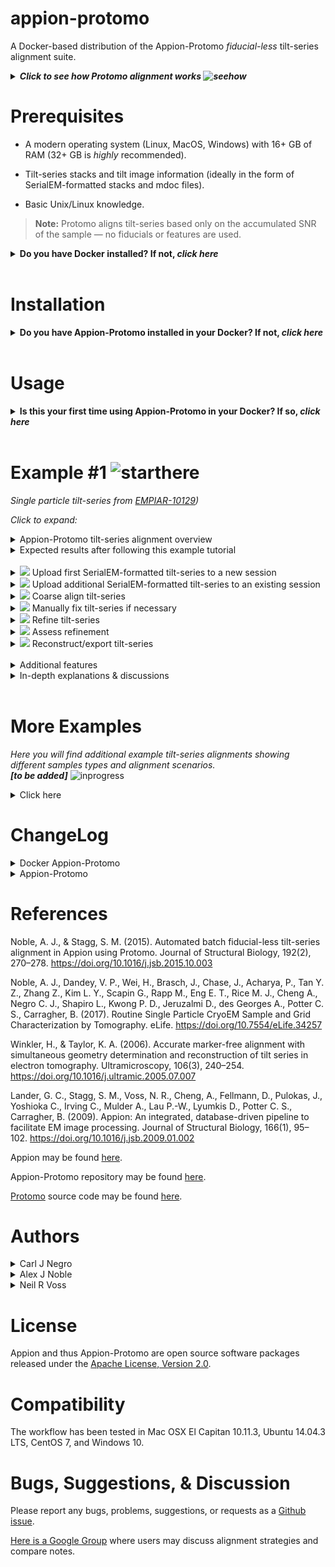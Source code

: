 # appion-protomo
A Docker-based distribution of the Appion-Protomo *fiducial-less* tilt-series alignment suite.

**_<details><summary>Click to see how Protomo alignment works ![seehow](https://i.imgur.com/QR7ItjO.png)</summary><p>_**

![](https://i.imgur.com/3PFyXw6.gif)

</p></details>

# Prerequisites

- A modern operating system (Linux, MacOS, Windows) with 16+ GB of RAM (32+ GB is *highly* recommended).

- Tilt-series stacks and tilt image information (ideally in the form of SerialEM-formatted stacks and mdoc files).

- Basic Unix/Linux knowledge.
> **Note:** Protomo aligns tilt-series based only on the accumulated SNR of the sample — no fiducials or features are used.

**<details><summary>Do you have Docker installed? If not, *click here*</summary><p>**

## Linux/MacOS &nbsp;&nbsp; *(command line)*
*<details><summary>Click to expand</summary><p>*

Download and install Docker 1.21 or greater for [Linux](https://docs.docker.com/engine/installation/) or [MacOS](https://store.docker.com/editions/community/docker-ce-desktop-mac).

> Consider using a Docker 'convenience script' to install (search on your OS's Docker installation webpage).

Launch docker according to your Docker engine's instructions, typically ``docker start``.  

> **Note:** You must have sudo or root access to *install* Docker. If you do not wish to *run* Docker as sudo/root, you need to configure user groups as described here: https://docs.docker.com/install/linux/linux-postinstall/

> **Note:** You may need to update your Docker installation by commandline before being able to install Appion-Protomo.

</p></details>

## Windows &nbsp;&nbsp; *(GUI & command line)*
*<details><summary>Click to expand</summary><p>*

Download and install [Docker Toolbox for Windows](https://docs.docker.com/toolbox/toolbox_install_windows/). 

Launch Kitematic.

> If on first startup Kitematic displays a red error suggesting that you run using VirtualBox, do so.

> **Note:** [Docker Toolbox for MacOS](https://docs.docker.com/toolbox/toolbox_install_mac/) has not yet been tested.

</p></details>

## What is Docker?

[This tutorial explains why Docker is used for Appion-Protomo.](https://www.youtube.com/watch?v=YFl2mCHdv24)

</p></details>

<br />

# Installation

**<details><summary>Do you have Appion-Protomo installed in your Docker? If not, *click here*</summary><p>**

## Linux/MacOS &nbsp;&nbsp; *(command line)*
*<details><summary>Click to expand</summary><p>*

```sh
git clone http://github.com/nysbc/appion-protomo
cd appion-protomo
./run.sh
```

> **Note:** The installation directory will contain the data directory. It is recommended that you reserve at least 10 GB of space for each tilt-series alignment.

*<details><summary>This performs the following operations (click to expand):</summary><p>*
  
- Downloads the [semc/appion-protomo docker image from Docker Hub](https://hub.docker.com/r/semc/appion-protomo/),
  
- Creates a Docker volume to persist the Mariadb database,

- Mounts `~/appion-protomo/emg/data` on the host side to `/emg/data` inside the running container,

- Mounts the `mariadb-database` Docker volume to `/var/lib/mysql` inside the running container,

- Mounts the `~/appion-protomo` directory to `/local_data` inside the running container,

- Opens ports 80 for web traffic, 3306 for database traffic, and 5901 for VNC'ing into the running container,

- Waits for the mysqld_safe database daemon to launch (for ~10 seconds, but could in rare instances take longer).

</p></details>

</p></details>

## Windows &nbsp;&nbsp; *(GUI & command line)*
*<details><summary>Click to expand</summary><p>*

In the Kitematic search bar type: `semc/appion-protomo`.

Click `Create` on the `semc` `appion-protomo` repository and wait for the container to download and start.

**_<details><summary>Click for image ![seehow](https://i.imgur.com/QR7ItjO.png)</summary><p>_**

![](https://i.imgur.com/D6P0c3J.png)

</p></details>

*<details><summary>In Windows, you may need to tweak your settings (click to expand)</summary><p>*

If you needed to run Docker using VirtualBox, then you will need to increase the amount of RAM allocated to Docker:

- Stop the Docker container,

- Open VirtualBox,

- Shut down the running virtual machine,

- Edit the Settings for the virtual machine you just shut down,

  - Increase the RAM to 8+ GB,
  
- Re-start the container.

**_<details><summary>Click for images ![seehow](https://i.imgur.com/QR7ItjO.png)</summary><p>_**

![](https://i.imgur.com/VDa8UNj.png)

![](https://i.imgur.com/JOYbNbG.png)

- **Close Kitematic**

![](https://i.imgur.com/whV3ykr.png)

![](https://i.imgur.com/xmz1vhX.png)

- Increase the allocated RAM for the virtual machine:

![](https://i.imgur.com/KQAnxwZ.png)

- Optional: Increase the CPUs available for the virtual machine:

![](https://i.imgur.com/RnDX9ru.png)

- Start Kitematic:

![](https://i.imgur.com/ZJHwHtO.png)

![](https://i.imgur.com/PUAdAS6.png)

</p></details>

</p></details>

</p></details>

</p></details>

<br />

# Usage

**<details><summary>Is this your first time using Appion-Protomo in your Docker? If so, *click here*</summary><p>**

## Launch Docker
Make sure Docker is running:<br />
- On CentOS or Ubuntu, type:  `sudo systemctl start docker`.<br />
- On OSX with Docker Toolbox, launch the 'Docker Quickstart Terminal'.<br />
- On Windows, Kitematic launches Docker automatically.

## Linux/MacOS &nbsp;&nbsp; *(command line)*
*<details><summary>Click to expand</summary><p>*

- If you have not already launched the Appion-Protomo container, do:

```./run.sh```

- You should run Appion-Protomo commands from inside a VNC viewer as appionuser and not as the root user. First, download and install a VNC viewer such as TigerVNC or RealVNC:

https://bintray.com/tigervnc/stable/tigervnc/1.8.0

https://www.realvnc.com/en/connect/download/viewer/macos/

Use your IP and TCP port like ``192.168.99.100:5901`` as the VNC address with password `appion-protomo`.

> You might try `docker-machine ip` to find your IP.

> Here are some more possible IP addresses/names: localhost, 0.0.0.0, 127.0.0.1, 192.168.0.1

- To ssh into the container as root, do:

```./exec.sh```

*<details><summary>Click for additional Docker Appion-Protomo container commands</summary><p>*
  
- To kill the container (this does not delete the container), do:

```./kill.sh``` (Warning, this will kill any other Docker containers you have running as well, use with caution!)

- To remove delete the container, but not the mounted data in /emg/data or the volume at /var/lib/mysql, do:

``` ./rmContainers.sh``` (Warning: This will delete any other inactive containers you may have running as well!)

- To delete the mariadb-database volume, do:

```./rmVolume.sh``` (Warning: This will delete the database and anything you have uploaded in Appion! The volume will be recreated the next time you do ./run.sh, but you will have an empty Appion database!)

- To re-build the appion-protomo image from scratch, do:

```./build.sh``` (This will take a while!)

- To access the Appion webviewer, navigate to:

```http://192.168.99.100``` (Your IP address will vary depending on your Docker installation. Possible addresses: localhost, 0.0.0.0, 127.0.0.1, 192.168.0.1)

</p></details>

</p></details>

## Windows &nbsp;&nbsp; *(GUI & command line)*

*<details><summary>Click to expand</summary><p>*

- To get to Appion-Protomo in your web browser, in Kitematic click on `Settings` the `Hostname/Ports`. Click on the IP next to Docker Port 80.

- This should open your web browser to the Apache test page. Append `/myamiweb/` to the URL to access Appion.

**_<details><summary>Click for images ![seehow](https://i.imgur.com/QR7ItjO.png)</summary><p>_**

![](https://i.imgur.com/siObtGj.png)

- This should open up your web browser to the displayed address:

![](https://i.imgur.com/ELap1yX.png)

- Append `/myamiweb/` to the address:

![](https://i.imgur.com/T9RMvBX.png)

</p></details>

<br />

- To VNC into the container, download and install a VNC viewer such as TigerVNC or RealVNC:

https://bintray.com/tigervnc/stable/tigervnc/1.8.0

https://www.realvnc.com/en/connect/download/viewer/windows/

Use the IP and port found in the running Kitematic container's `Settings >> Hostname/Ports` next to `Docker port 5901` as the VNC address with password `appion-protomo`.

**_<details><summary>Click for images ![seehow](https://i.imgur.com/QR7ItjO.png)</summary><p>_**

![](https://i.imgur.com/LnEVAtr.png)

- Type this `ip:port` into your VNC viewer (password: `appion-protomo`):

![](https://i.imgur.com/zFiviSL.png)

- The VNC viewer should open:

![](https://i.imgur.com/8BrWwzV.png)

- This allows you to run commands and use the manual tilt-series aligner.

</p></details>


</p></details>

</p></details>

<br />

# Example #1 ![starthere](https://i.imgur.com/Qmhfpge.png)
*Single particle tilt-series from [EMPIAR-10129](https://www.ebi.ac.uk/pdbe/emdb/empiar/entry/10129/))*

*Click to expand:*

<details><summary>Appion-Protomo tilt-series alignment overview</summary><p>

![](https://i.imgur.com/4hCGAgV.png)

</p></details>

<details><summary>Expected results after following this example tutorial</summary><p>

- **Initial tilt-series before any alignment:**

<p float="left">
  <img src="https://i.imgur.com/NCPEQhS.gif" width="320">
</p>

- **Tilt-series (*left*) and reconstruction (*right*) after coarse alignment:**

<p float="left">
  <img src="https://i.imgur.com/n0bmnfM.gif" height="418">
  <img src="https://i.imgur.com/TEp1TkG.gif">
</p>

- **Tilt-series (*left*) and reconstruction (*right*) after Appion-Protomo refinement:**

<p float="left">
  <img src="https://i.imgur.com/wKHNNO7.gif" height="393">
  <img src="https://i.imgur.com/SMHTuAR.gif">
</p>

</p></details>

<br />

<details><summary><img src="https://i.imgur.com/zTH6CAe.png"> Upload first SerialEM-formatted tilt-series to a new session</summary><p>

Make sure your container is running via the ```./run.sh``` script.

- From inside the appion-protomo directory (on the host machine, not inside the container), do the following:


```wget http://<TILTSERIESDOWNLOADLINKHERE>
Download the following hemagglutinin SerialEM tilt-series (collected on an F20 with a DE-20; from [EMPIAR-10129]):

https://drive.google.com/open?id=1remm05G-R7w_6GLjW1R_jmV6Qzg0fcMx

tar -zxvf HAslow1.tar.gz <your appion-protomo/emg/data/tiltseries/ directory>

./exec.sh

> Now we are inside the container
```

**_<details><summary>For Windows you need to copy tilt-series to the container because there are no mounted drives. Click for image instructions ![seehow](https://i.imgur.com/QR7ItjO.png)</summary><p>_**

- Click on `DOCKER CLI` on the bottom-left of Kitematic:

![](https://i.imgur.com/0INNdwr.png)

- Nativate to the directory containing your tilt-series, use `docker ps` to get your container id, and use `docker cp` to copy the directory's contents to the container:

![](https://i.imgur.com/HJiJZ2q.png)

- Now your tilt-series should be in /home/appionuser/ in your container:

![](https://i.imgur.com/jsxV7oX.png)

</p></details>

<br />

- Navigate to your web portal at an address like 
 
 ```192.168.99.100/myamiweb```

Select `Project DB`

Select `Add a new project`

- Fill in the form for your project and click `add`

Select `View Projects`

Select the link on the name of your newly created project (NOT the pencil-editing icon) 

Select `create processing db` and wait for the page to reload

Select `upload images to new session`


- On the next page click the dropdown for `Images grouped by` and select `SerialEM Tilt Series`

Enter a description for `Session Description`

Enter the microscope's Cs value (2.0 mm for the provided hemagglutinin tilt-series)

Enter the `SerialEM stack path`

Enter the `SerialEM mdoc path`

Enter the `voltage` (200 kV for the provided hemagglutinin tilt-series)

Select `Just Show Command` at the bottom of the page.


- On the next page, copy the entire uploadSerialEM.py command

Next, VNC to `vnc://192.168.99.100:5901` (replace with your VNC ip:port) with password `appion-protomo`

Paste the command to a terminal prompt and hit enter

- Wait for uploadSerialEM.py to finish processing.

**Note:** If `uploadSerialEM.py` gives an error regarding binning, then edit the  file and change line 79 to: binning = 1 . This bug will be fixed in the next version.

**_<details><summary>Click for images ![seehow](https://i.imgur.com/QR7ItjO.png)</summary><p>_**

![](https://i.imgur.com/j2An6CN.png)

![](https://i.imgur.com/fDLwJMk.png)

![](https://i.imgur.com/hjHAxK3.png)

![](https://i.imgur.com/vfM77Mt.png)

![](https://i.imgur.com/X3kI7bI.png)

![](https://i.imgur.com/miGiYCp.png)

![](https://i.imgur.com/ACrVR9f.png)

![](https://i.imgur.com/OxecMGG.png)

![](https://i.imgur.com/9Kj8ZZW.png)

![](https://i.imgur.com/Q3d6YYM.png)

- The tilt-series has been uploaded. Now let's go see it:

![](https://i.imgur.com/qwEdlMZ.png)

![](https://i.imgur.com/GqnXYWw.png)

- All information from the SerialEM mdoc file has been imported - order of collection (for dose compensation), magnification, defocus, pixelsize, dose, and tilt angles. Tilt images are listed in chronological order from bottom to top.

</p></details>

</p></details>

<details><summary><img src="https://i.imgur.com/4JfVlU1.png"> Upload additional SerialEM-formatted tilt-series to an existing session</summary><p>

Place multiple SerialEM stacks and mdoc files (each pair with the same basename) into `emg/data/tiltseries`

> Remove or move the previously-uploaded tilt-series stack and mdoc files.

- Navigate to 192.168.99.100/myamiweb

Select `Image Viewer`

Make sure your project is selected in the dropdown (you should now see images in the image viewer panel)

> If you don't see images then you first need to upload one tilt-series to a new session.

Click `processing` at the top

- On the next page click `Upload more images` on the left

- On the next page click the dropdown for `Images grouped by` and select `SerialEM Tilt Series`

Enter the `SerialEM directory path`

Enter the `voltage`


Select `Just Show Command` at the bottom of the page


- On the next page, copy the entire uploadSerialEM.py command

Next, VNC to `vnc://192.168.99.100:5901` with password `appion-protomo`

Paste the command to a terminal prompt and hit enter

- Wait for uploadSerialEM.py  to finish processing.


**_<details><summary>Click for images ![seehow](https://i.imgur.com/QR7ItjO.png)</summary><p>_**

![](https://i.imgur.com/gSmwREH.png)

![](https://i.imgur.com/Sgcjz0i.png)

![](https://i.imgur.com/5QLB6rj.png)

![](https://i.imgur.com/FjIySju.png)

![](https://i.imgur.com/1owXNNI.png)

![](https://i.imgur.com/9TjhVD3.png)

</p></details>

</p></details>

<details><summary><img src="https://i.imgur.com/6jNFewI.png"> Coarse align tilt-series</summary><p>

- Navigate to your session in the image viewer and click `processing`.

- On the next page click `Align Tilt-Series` on the left.

- On the next page click `Protomo 2.4.1`.

- On the next page, Protomo Coarse Alignment, select the tilt-series you wish to align from the box.

  - This will fill in the `Run name` and present a number of parameters below.

> **Note:** All parameters in the Appion-Protomo tilt-series alignment workflow contain extensive help files that are accessible by simply pointing at the parameter name.

For most samples select `10 nm` as the `Object Size` in `Parameter Presets`.

Choose whether you wish to `Estimate Defocus of the Untilted Plane` or `Dose Compensate` the tilt-series.

> Dose compensation often helps tilt-series alignment unless your sample is particularly thick, as is often the case with FIB-milled specimen.


Select `Just Show Command` at the bottom of the page.


- On the next page, copy the entire protomo2aligner.py command and run it in the Docker container.

Click `[Click here to View Coarse Alignment Results after protomo2aligner.py --coarse has been run] →`.

- On the next page, Protomo Coarse Alignment Summary, watch the `Tilt-Series After Coarse Alignment` video.

  - If there are any tilt images that are grossly shifted relative to the others then proceed to the next section `Manually fix tilt-series if necessary`. If not, proceed onto `Refine tilt-series`.
  
  - If there are any tilt images that contain objects that significantly occlude objects of interest, take note of their tilt angles.

> **Note:** The objects in the tilt-series that move the least image-to-image will have a higher chance of being closest to the center of the tomogram after refinement. See the **_Critical Note_** in the upcoming 'Refine tilt-series' section.

**_<details><summary>Click for images ![seehow](https://i.imgur.com/QR7ItjO.png)</summary><p>_**

![](https://i.imgur.com/tGbx3dr.png)

![](https://i.imgur.com/KkPaeo1.png)

![](https://i.imgur.com/Paa8qnG.png)

![](https://i.imgur.com/u8xN1Rl.png)

![](https://i.imgur.com/qJmRvxh.png)

![](https://i.imgur.com/hwIecOv.png)

![](https://i.imgur.com/dO6Q15F.png)

![](https://i.imgur.com/Hlo8Q8X.png)

![](https://i.imgur.com/vYGI6rg.png)

![](https://i.imgur.com/t8WBDDV.png)

![](https://i.imgur.com/N1c7w5L.png)

![](https://i.imgur.com/ybvlB72.png)

![](https://i.imgur.com/YkEmuM2.png)

![](https://i.imgur.com/sSffNLy.png)

![](https://i.imgur.com/N0RICUS.png)

- Watch the tilt-series video to estimate the tilt azimuth (vertical is ±90°, horizontal is 0° or 180°)

- This tilt-series has a tilt azimuth of approximately ±90°:

<p align="center"> 
<img src="https://i.imgur.com/kwF8kbA.gif">
</p>

![](https://i.imgur.com/QwMceHg.png)

![](https://i.imgur.com/UdPITmc.png)

![](https://i.imgur.com/BO4TBHm.png)

</p></details>

</p></details>

<details><summary><img src="https://i.imgur.com/ca6cCR6.png"> Manually fix tilt-series if necessary</summary><p>

- If there are any tilt images that are grossly shifted relative to the others then continue through this section.

Copy the command at the bottom of the Protomo Coarse Alignment webpage beginning with `/usr/bin/python`.

- VNC into your Docker container.

Paste the command into a terminal in the container.

Follow the **bolded instructions** that first appear after running the manual alignment command.

Practically, find an object that you think might be near the middle of the ice and align each image such that this object does not move on the screen.

> **Note:** The objects in the tilt-series that move the least image-to-image will have a higher chance of being closest to the center of the tomogram after refinement. See the **_Critical Note_** in the upcoming 'Refine tilt-series' section.

</p></details>

<details><summary><img src="https://i.imgur.com/bkp3BIY.png"> Refine tilt-series</summary><p>

- On the Protomo Coarse Alignment Summary webpage click on `[Click here to continue onto Refinement if the Coarse Alignment results are satisfactory] →`.

- On the next page, select `Basic` or `Advanced` `Settings Verbosity`.

For most tilt-series, select `10 nm object(s) - Steep lowpass` as the `Object Size` in `Parameter Presets`.

Select the largest `Search Area` that is in common between all tilt-images in the previously-viewed tilt-series in `Parameter Presets`.

- If there are any tilt images that need to be removed, input their tilt angles in the `General Parameters`, as an `Angle Limit` and/or using `Exclude Images by Tilt Angles`.

- If the tilt-series was manually aligned, choose `More Manual` for `Begin with Coarse Alignment Results or Initial Alignment?` in the `General Parameters`.

- Under `Window Parameters`, input comma-separated values for the estimated `Thickness(es)`, where the thickness corresponds to the thickness of the objects to be aligned to or their combined thickness.


Select `Just Show Command` at the bottom of the page.


- On the next page, copy the entire protomo2multirefine.py or protomo2aligner.py command and run it in the Docker container.

On the left under `Align Tilt-Series` click `## runs processing or finished` to access the main alignment summary webpage.

- On the Protomo Alignment Summary webpage you can watch as each tilt-series aligns.

> **Note:** The tilt-azimuth for each microscope relative to Appion-Protomo convention needs to be determined experimentally. Protomo will often refine the tilt azimuth properly after 10-50 iterations. Once this value is known, it should be inputted into all future tilt-series alignments for that microscope in the General Parameters during Coarse Alignment.

> **Note:** The alignment thickness cannot be determined prior to tilt-series alignment. If a tilt-series alignment did not align as well as you wish, try re-aligning with additional alignment thickness values.

> **_Critical Note:_** The objects in the search area (technically, search *volume* defines by the [search area] x [thickness]) in a Protomo reconstruction video are the objects that are being used for tilt-series refinement. The highest SNR objects are typically driven towards the middle of the reconstruction/search volume in the z-direction during iterative alignment. If the alignment thickness is not chosen appropriately, this can cause the following issues:
> - If the sample consists of single particles in 200 nm thick ice, for instance, where the particles are on both air-water interfaces, then an alignment thickness less than ~200 nm will likely align to only one of the layers of particles whereas an alignment thickness greater than ~200 nm will likely align to both layers of particles. In this scenario, if the particle is ~10 nm in extent, then two completely different alignment thicknesses might be found to be ideal: ~10 nm and ~200 nm. However, if the alignment using the ~10 nm alignment thickness is reconstructed, the layer of particles that was aligned to will be well resolved while the layer of particles that was not aligned to will be less well resolved. If the alignment using the ~200 nm alignment thickness is reconstructed, both layers of particles will be well resolved. Thus the ~200 nm alignment should be used and the ~10 nm alignment should probably be discarded even though they both report that they are well aligned.
> - If the sample consists of a roughly uniformly dense set of objects, such as a FIB-milled cellular lamella or reconstituted proteins on liposomes, then alignment thicknesses up to and including the thickness of the entire sample slab in the search area might align well, however the alignment closest to the thickness of the sample slab will likely align most accurately.
> - Alignment thicknesses chosen to be significantly larger than the sample thickness will likely align worse than alignment thicknesses that are roughly the same as the sample thickness.

**_<details><summary>Click for images ![seehow](https://i.imgur.com/QR7ItjO.png)</summary><p>_**

![](https://i.imgur.com/hyJq6x1.png)

![](https://i.imgur.com/vzd1Kw8.png)

![](https://i.imgur.com/Nn3echA.png)

![](https://i.imgur.com/hOKeulX.png)

![](https://i.imgur.com/zYD4po0.png)

![](https://i.imgur.com/jymIaoC.png)

![](https://i.imgur.com/W4UUxNL.png)

![](https://i.imgur.com/bT21cWe.png)

![](https://i.imgur.com/nMdUXnq.jpg)

![](https://i.imgur.com/h5fz2g6.png)

![](https://i.imgur.com/4wWvNG1.png)

![](https://i.imgur.com/YZq420k.png)

- From the Protomo Alignment Summary webpage you can easily assess the alignment quality of all of your tilt-series run with multiple different alignment thicknesses. You can easily navigate to the best iteration, defocus refinement, and the alignment summary webpage.

</p></details>

</p></details>

<details><summary><img src="https://i.imgur.com/teIUMBq.png"> Assess refinement</summary><p>

A tilt-series refinement should be assessed in the following ways:

1. (if possible) Watch the tilt-series video to see if the alignment is potentially good. Are any images clearly shifted or rotated improperly?
   - If so, then use the command at the bottom of the refinement iteration webpage to manually fix the bad tilt images and/or remove the bad tilt images. You will likely want to further refine the tilt-series before continuing.
2. Watch the tilt-series correlation peak video at the top of the refinement iteration webpage - the small square video. All but one frame (usually the middle frame) should be black. The other frames should have a clear correlation peak in the center of the box.
   - If there are more than one black frames, then this means that the search area had to shrink during the refinement, which is often caused by a tilt image shifting too far. This might or might not be an issue. Note that this makes the tilt-series quality rating unreliable.
   - If the correlation peaks are not clear, then there might not be enough signal in the search volume to align the tilt-series.
3. A black box appears partway through the reconstruction video. This box is the search volume that was used during refinement. The alignment thickness should be chosen such that the signal-to-noise in the black box is maximized. If the box includes substantial 'empty' volume (e.g. vitreous ice or vacuum), then the alignment thickness might be too large. Converselly, if not all of the signal-producing objects are in the search volume, then the alignment thickness might be too small.
4. (if possible) Pause the reconstruction video at the bottom of the refinement iteration webpage at or near the middle of the video. If there is an object visible near the middle of the reconstruction video, then find the object in the tilt-series video, point at that object with your finger or mouse cursor, and let the tilt-series video play through. That object should not move throughout the tilt-series video; ie. the object at the middle of a tilt-series reconstruction should not move in the tilt-series that it was reconstructed from.
   - If the object does move, then manually align the tilt-series to re-position the bad tilt images so that the object at the middle of the reconstruction doesn't move. Then re-refine the tilt-series.
   - If there are no objects near the middle of the reconstruction, then you might choose an object away from the center of the reconstruction and follow it through the tilt-series video. That object should move at a continuous rate across the screen. If that object accelerates or decelerates, then the bad tilt images probably need to be re-positioned so that the object moves at a continuous rate. Then re-refine the tilt-series.
5. If the tilt-series satisfies assessments 1-4 above, then look at the Correction Factor Plots on the refinement iteration webpage. An impossibly perfect alignment will have all correction factors for all tilt images equal to zero. This isn't possible, largely due to ice deformations, beam-induced motion, beam damage, and low SNR. For a real tilt-series that is well-aligned, each tilt image will have a correction factor in x, y, and scaling below |1%| and a correction factor in rotation below |1°|. If there are any clear outliers, particularly at high tilt angles, consider removing those images before reconstruction.

> **Note:** If the tilt-series satisfies assessments 1-4 above, then the alignment quality rating - Bad, Okay, Good, Very Good, Excellent, Perfection!, and Suspiciously Perfect... - should be reliable.

Secondary refinement assessments include:

1. The tilt azimuth should be within ~0.5 degrees of the known tilt azimuth for the given microscope + goniometer combination.
2. The geometry model - ie. the plot of phi, psi, and theta - should be stable before/after the iteration being analyzed.
3. Ideally, the search volume should not be too small or too rectangular. Sometimes one highly shifted tilt image severely reduces the search area and might better be excluded from the refinement so that a larger search area can be used.
4. You might not want the search volume to include grid substrate. Substrate will likely move differently than biological objects when exposed to the electron beam, unless the objects are securely attached to the substrate. The goal of Protomo alignment is to align to the biological objects - any motion during the tilt-series exposure of the objects in the search volume will limit the alignment quality. Carbon substrate in particular has very high signal and will drive the alignment.

</p></details>

<details><summary><img src="https://i.imgur.com/kvJzGWT.png"> Reconstruct/export tilt-series</summary><p>

> **Note:** Before proceeding to reconstruction, always check the best iteration(s) of the tilt-series you wish to reconstruct on the Protomo Alignment Summary. At the very least, *view the aligned tilt-series video to confirm that there are no visual issues.*

From the Protomo Alignment Summary webpage, copy the `runname` of the tilt-series you wish to reconstruct, and take note of the desired reconstruction iteration.

- Click on `Align Tilt-Series` on the left. Click on `Protomo 2.4.1`. Select the tilt-series number you wish to reconstruct from the box.

Paste the `runname` in place of the generated `Run name`.

Select `Just Show Command` at the bottom of the page.

- On the next page click `[or Click here to Go Directly to the Reconstruction Page] →`.

- On the next page, the options and parameters you choose will depend entirely on the desired post-processing of your tilt-series or tomogram.

- For visualization and particle picking, it is recommended that you dose compensate your tilt images before reconstruction if they have not yet been dose compensated and that you reconstruct using Tomo3D SIRT.

- For sub-volume alignment, it is recommended that WBP be used (either Protomo WBP or Tomo3D WBP).

- You may also export an aligned tilt-series stack. If you wish to export a non-dose compensated stack, choose `Dose Compensate > Reconstruct` under `Reconstruction Actions`, then change `Dose Compensation Type` accordingly. If you choose a `Dose Compensation Type` other than `None`, then the stack will not be dose compensated, instead a dose compensation script will be outputted so that you may process the aligned tilt-series stack further and dose compensate at a later time. This can be useful for CTF estimation and correction outside of Appion-Protomo.

Select the correct alignment iteration from which to reconstruct.

Input an appropriate reconstruction thickness.

Exclude any bad tilt images in the alignment.


Select `Just Show Command` at the bottom of the page.


- On the next page, copy the entire protomo2reconstruction.py command and run it in the Docker container.

> **Note:** The objects in the middle of the resulting tomogram were the objects in the middle of the search volume during tilt-series refinement.

> **Note:** Protomo reconstruction will orient the tomogram in accordance with the refined tilt geometry while Tomo3D reconstruction will not. Thus if you pick particles in a Tomo3D SIRT reconstruction and wish to perform subvolume processing with WBP, you should choose reconstruct with Tomo3D WBP.

> **Note:** If Tomo3D WBP is being used for sub-volume processing, consider using the additional Tomo3D option `-m 0.5`. This will remove the default application of a Hamming filter intended for cutting off high frequency noise. Hamming filters applied during reconstruction might cause anomalous high frequency correlation during subvolume alignment.

</p></details>

<br />

<details><summary>Additional features</summary><p>

<details><summary>Batch alignment</summary><p>

Since it is often difficult to determine the sample thickness *a priori*, **batch refinement** is **rarely recommended**, and is thus left to the user to test on their own.

However, **batch coarse alignment** is **very useful** for being able to quickly visualize and assess large datasets and batch defocus estimation is also useful.

To use batch alignment, first click `Align Tilt-Series` and select any tilt-series from the list - this will load metadata into the browser. Then click on `Batch Align Tilt-Series`.

</p></details>

<details><summary>Restarting a refinement</summary><p>

If you would like to refine a tilt-series that has already been refined, navigate to `Align Tilt-Series` on the left. Click on `Protomo 2.4.1`. Select the tilt-series number you wish to refine from the box. Change the Run name if you wish. Click on `Just Show Command`, Click on `View Coarse Alignment Results`. Click on the link to continue onto Refinement.

Choose `Advanced` Settings Verbosity. Under `General Parameters`, input the run name of the tilt-series and the iteration you wish to restart from. If you manually aligned the previously-refined tilt-series (to fix grossly misaligned images, for instance), then change the Starting Alignment under `Parameter Presets` to Manual AND under `General Parameters` in the restart iteration box, type in 'Manual'. If you do not want to re-refine beginning with binned by 8 alignment iterations, then click the `<- Shift Rounds Left` link at the top of `General Parameters`.

</p></details>

<details><summary>Defocus refinement</summary><p>

Defocus estimation in Appion-Protomo is performed using [TomoCTF](https://sites.google.com/site/3demimageprocessing/tomoctf), which measures the defocus of the untilted plane by tiling all tilt images together while taking into account the relative heights of each tile in order to use all of the signal in the tilt-series. This method of defocus estimation assumes that each tilt image's center was recorded with the sample at the same z-height in the microscope. This requires perfect tracking during collection, which is rarely achieved. As a result, Thon rings often become incoherent before they fade away towards Nyquist.

After tiling, TomoCTF searches monotonically from just below the lower defocus range requested to the top of the range. Often, the search finds the defocus that is one zero off from the correct defocus and so needs to be refined using a proper search range. During refinement, also consider adjusting the maximum reslution used for defocus searching - look at the upper-half of the previous defocus estimations (ie. the SNR of the untilted plane) to determine whether to increase or decrease the maximum reslution used for defocus searching.

- From the Protomo Alignment Summary webpage, click on `Refine defocus`.

- On the next page, select the correct tilt-series number, change the defocus range appropriately, and edit other parameters appropriately.

Select `Just Show Command` at the bottom of the page.

- On the next page, copy the entire protomo2reconstruction.py command and run it in the Docker container.

**_<details><summary>Click for images ![seehow](https://i.imgur.com/QR7ItjO.png)</summary><p>_**

![](https://i.imgur.com/BFBjnuF.png)

![](https://i.imgur.com/SyLn16x.png)

![](https://i.imgur.com/IDBffjq.png)

![](https://i.imgur.com/mnKH45a.png)

![](https://i.imgur.com/MqsLC4s.png)

</p></details>

</p></details>

</p></details>

<details><summary>In-depth explanations & discussions</summary><p>

<details><summary>Protomo refinement basics</summary><p>

Protomo refinement is described with some mathematical clarity in the Protomo user's guide found on the original [Protomo website](http://www.electrontomography.org/).

Conceptually, Protomo alignment combines common lines and iterative preliminary weighted back-projection > reprojection correlation methods along with a robust geometry model of the entire stage and sample in order to effectively maximize SNR/contrast in the weighted back-projection, which might be equivalent to aligning the tilt-series if alignment parameters are chosen appropriately. As a result, tilt-series alignment with Protomo does not require fiducials or features, only SNR.

Appion-Protomo refinement on a coarsely aligned tilt-series generally proceeds as follows:

1. Pre-process all tilt images with lowpass and highpass filters, a median or gaussian filter, gradient subtraction, pixel intensity thresholds, masks, and mask lowpass and highpass apodization filters. All images are then binned during the first several Rounds of refinement.

2. A reference image is chosen (usually the tilt image closest to 0°). This image will not be moved during each refinement iteration.

3. The two images on either side of the reference image are aligned to the reference image by correlation inside of a given search area.

4. These three aligned tilt images are weighted back-projected into a preliminary 3D reconstruction.

5. A volume is selected from the preliminary 3D reconstruction and is then re-projected in the direction of the next highest tilt angle and the corresponding tilt image is then aligned (rotation, translation, and/or isotropic scaling) to this reprojection inside of a given search area.

   - Alignment by correlation allows for sub-pixel accuracy. The alignment algorithm also allows for an estimation of the alignment error in rotation, translation, and/or scaling because it is calculated by matrix diagnolization, which numerically results in left over non-zero off-diagonal terms.

6. These four aligned tilt images are weighted back-projected into a preliminary 3D reconstruction, and step 5 proceeds with the next highest tilt image on the opposite side of the last-aligned tilt image (ie. alternating alignment between positive and negative tilt angles).

This process (steps 4 through 6) continues until all tilt images have been aligned.

7. After all tilt images are aligned, Protomo re-estimates the entire tilt model geometry (tilt azimuth, tilt elevation, and/or sample orientation in the ice).

8. Steps 1 through 7 are repeated over dozens of iterations with less and less binning and filtering.

Tilt-series alignment quality is then assessed semi-automatically by plotting the iterations versus the errors in alignment (see 5. indent), and should be additionally assessed by the user by checking tilt model geometry stability, that the alignment thickness has been chosen appropriately, and by simply watching the aligned tilt-series and reconstruction videos.

**_<details><summary>Click for Protomo alignment schematics ![seehow](https://i.imgur.com/QR7ItjO.png)</summary><p>_**

<p align="center"> 
<img src="https://i.imgur.com/3PFyXw6.gif">
</p>

![](https://i.imgur.com/gtTBrD9.png)

</p></details>

</p></details>

<details><summary>Protomo refinement metrics</summary><p>

As described in the Protomo refinement basics section above, Protomo estimates the accuracy with which it could align each tilt image rotationally, translationally, and/or with scaling. These errors, called correction factors, are expressed as a percentage of image length for translation and scaling, and in degrees for rotation. Correction factors are a measure of uncorrectable tilt image alignment error given the geometry model and the amount of uncorrectable drift, beam-induced motion, doming, and charging of the specimen during collection.

When you click on a refinement iteration summary, you will see four correction factor plots that show the estimated alignment error for each tilt image in the x-direction, y-direction, rotationally, and/or in scaling. The goal is to select the iteration (given sufficiently accurate alignment parameters - binning, lowpass, alignment thickness, etc.) with the least amount of errors. A good rule of thumb is that all tilt images should have correction factors below 1% (and 1° for rotation) before considering reconstruction and post-processing.

Each correction factor plot, except for rotation, additionally has plotted the mean correction factor (solid line) plus/minus one standard deviation (dotted lines). Green lines are good, red lines are bad.

**_<details><summary>Click for image ![seehow](https://i.imgur.com/QR7ItjO.png)</summary><p>_**

![](https://i.imgur.com/dnPfPXw.png)

</p></details>
<br />

To simplify the assessment of these correction factors, a combined metric (CCMS plot) is plotted on the main refinement summary webpages:

- The dotted orange line records the average + 1 standard deviation of the x correction factor and y correction factor, summed.
- The x'd orange line records the average + 1 standard deviation of the scaling correction factor.
- The blue line records the average + 1 standard deviation of the rotation correction factor.
- The black line is a scaled sum of the above three lines.

The goal then becomes to minimize the black line.

**_<details><summary>Click for image ![seehow](https://i.imgur.com/QR7ItjO.png)</summary><p>_**

![](https://i.imgur.com/YjuEzSP.png)

</p></details>
<br />

To simplify this process further, the main Protomo Alignment Summary webpage locates the lowest points on the black line and grades the alignment quality depending on how low the line is at that iteration: Bad, Okay, Good, Very Good, Excellent, Perfection!, and Suspiciously Perfect...

**_<details><summary>Click for image ![seehow](https://i.imgur.com/QR7ItjO.png)</summary><p>_**

![](https://i.imgur.com/7t89LBZ.png)

</p></details>
<br />

As a secondary metric, the stability of the geometry model should be checked.

<br />

</p></details>

<details><summary>Protomo limitations</summary><p>

![inprogress](https://i.imgur.com/chaGpB5.png)

[Global alignment using a section of all tilt images - alignment is restricted by the overall 3D sample movement and drift in the search area, objects outside of the search area might not be aligned as well as inside the search area for the same reasons.]

</p></details>

<details><summary>Common alignment issues</summary><p>

- In general, Protomo and Appion-Protomo can align any tilt-series that has high enough SNR. All sample types are alignable — single particles of all sizes, filaments, microtubules, liposomes, (pseudo-)crystalline arrays (2D and 3D), reconstituted proteins on membranes, cryosections, FIB/SEM lamella, thin cells — however, some sample geometries are particularly difficult.<br><br>If the field of view of a tilt-series is dominated by rotational or translational (pseudo-)symmetry, per-image rotations or translations might diverge. To help guide tilt-series alignment of such samples, always begin refinement with a tilt-series that is decently aligned to the eye (no obvious errors) and determine the tilt azimuth beforehand to within a few degrees. (For rotationally symmetric samples in particular,) turn on `Check Azimuth Stability` in Advanced General Refinement Parameters, or turn off Tilt Azimuth Refinement in `Geometry Refinement Parameters`. This will help avoid rotational alignment divergence. (For translationally symmetric samples in particular,) adjust the `Translational Limit` appropriately in `Cross-Correlation Parameters`. After making these adjustments, attempt refinement using a wide and dense range of sample thicknesses.<br><br>If the tilt-series is still unalignable, perform refinement using only low tilt angles (~ -30°:30°). If the low angle tilt-series is alignable, manually add the high tilt images back into the Protomo .tlt file in the tilt-series run directory. (This last possible step must be performed manually as there is currently no method built into Appion-Protomo for adding tilt images back into a tilt-series alignment. Use the `My tlt file` option in `Starting Alignment` to insert the tlt file back into Appion-Protomo.)

[Discuss thickness, tilt azimuth, search area, individual bad/misaligned tilt images...] ![inprogress](https://i.imgur.com/chaGpB5.png)

</p></details>

<details><summary>Common collection issues</summary><p>

![inprogress](https://i.imgur.com/chaGpB5.png)

[Discuss grid hole edge in images, drift, beam-induced motion, doming, charging, tracking, dose (SNR), ...]

</p></details>

<details><summary>CTF estimation and correction</summary><p>

Currently Appion-Protomo in Docker does not include tilt-series CTF correction. We have not yet robustly tested TomoCTF correction in Appion-Protomo to ensure that tilt-series are being CTF corrected properly.

CTF correction can be accomplished through a number of different methods that are not discussed in depth here.

The following list orders CTF estimation and correction methods by their approximate accuracy (from most accurate to least) based on a typically-collected tilt-series of a reasonably thick specimen (~100+ nm) with uniformly-distributed particles in the z-direction:

- Per-particle tilt image fine estimation and correction that takes into account overlapping objects in each tilt image of each particle and accounts for the 3D location of each particle.

- Per-particle tilt image fine estimation and correction that accounts for the 3D location of each particle.

- Collecting high-dose focus images on either side of the target along the tilt axis for every tilt image and using the average of those defocus estimations along with the known 3D locations of particles to correct (given that the focus images are at a known height relative to the field of view of interest).

- Per-tilt-series estimation and correction based on the accumulated SNR of the entire tilt-series, often found by tiling each tilt image together.

- Per-tomogram estimation based on sufficient sub-tomogram processing where the zeros are found in the resulting sub-tomogram alignment's FSC curve.

- Per-tilt image estimation and correction.

</p></details>

<details><summary>Reasons for not using fiducials</summary><p>

Heavy objects, such as gold beads or gallium ion deposits from FIB-milling, may be used as fiducials to determine the tilt-series alignment parameters that best localize the fiducials in 3D space. However, relying on fiducials may cause several issues:

- Fiducials limit imageable areas. Ideally, 10-20 fiducials should be scattered uniformly throughout the ice in the desired field of view, which would allow for linear deformations in the ice to be accounted for during tilt-series alignment by using software such as [TomoAlign](https://sites.google.com/site/3demimageprocessing/tomoalign). However, uniform dispersion of fiducials rarely occurs. Instead, fiducials are often scattered on one or both ice surfaces. Furthermore, many desired exposure areas either have too few fiducials, too many fiducials, or aggregated fiducials, causing the areas to either be unalignable with fiducials or heavily contaminated with fiducials.

- Fiducials may occlude objects of interest. Sometimes an object of interest is directly next to a fiducial, and since fiducials show fringing artifacts, the contrast and power spectra of the objects of interest vary greatly from objects not near fiducials. Also, an object of interest far away from fiducials may still have fiducials in the projection direction of some tilt images. These distant fiducials then contaminate the power spectra of those tilt images and subvolumes.

- Fiducials move differently than the sample. Fiducials primarily absorb electrons, which impart momentum on them and cause them to move differently than biological objects, which don't absorb as many electrons. Thus aligning to fiducials may result in a very accurate 3D model of the fiducials, but not the sample.

These issues reduce efficiency of collection and processing. However, if the sample has sufficient signal, then tilt-series alignment can be done with Appion-Protomo and all of these issues can be bypassed.

</p></details>

<details><summary>Resolution limits in cryoET</summary><p>

Resolution in cryoET is limited critically by pixelsize, SNR from the microscope/camera combination, the motion of objects of interest over the course of frame/image collection, the motion of objects of interest in 3D in the ice, and the accumulated dose on the sample. Here we will discuss these resolution limits in some detail.

- The pixelsize of a tilt-series will determine the maximum possible resolution of any objects imaged (Nyquist = 2 x pixelsize = resolution limit). As with single particle cryoEM, this is a fundamental information limit due to the digitization of the electron beam at the image plane.

- The SNR delivered by the microscope/camera combination determines the maximum resolution where the CTF can be estimated (if collection is done with defocus) and the maximum resolution where coherent structures can be aligned and averaged during sub-tomogram alignment and averaging.

> **Note:** If tilt images are collected with a low dose (~< 5e-/A^2 per tilt image), it is common to find that more SNR exists in the power spectrum of the summed frames rather than the sum of the power spectra of all frames. The opposite is often true with higher dose images in single particle cryoEM.

- Tilt image collection at high magnification can cause beam-induced motion, often in the direction of tilt. Additionally, non-gold grids also often drift in the direction of tilt. The combination of uncorrectable directional movement between frames (or over the course of a whole whole image exposure if no frames are collected) will be the drift resolution limit of that tilt image. The drift resolution limit of the tilt-series will vary, depending on the dose weighting applied.

> **Note:** CFlat carbon grids in particular can drift up to 100 angstroms during a ~3e-/A^2 exposure at tilts > 45 degrees.

- Several factors can contribute to the anisotropic motion of objects of interest in 3D in the ice during tilt-series collection. Two such factors are ice doming and differences between electron absorption between objects.

Ice doming is the effect where the ice bends in the direction normal to the grid during electron exposure. This is sometimes noticeable in grid holes. If this occurs and if the motion is not uniformly normal to the grid, then the objects of interest will move relative to one another during collection. If the possibility of this movement is not taken into account during tilt-series alignment and/or sub-tilt-series refinement, then this will limit the resolution of the tomogram and subvolumes extracted from it. Protomo uses a central search area to align tilt images and thus if there is any doming in that area, then the alignment accuracy and resolution of objects in that area will be limited. Any objects outside of that search area will also be limited in alignment accuracy and resolution.

Differences in electron absorption between objects might occur because the objects of interest (including potentially fiducials) might be composed of atoms with significantly different electron cross sections. Different objects might absorb different amounts of energy and be deflected in different directions with different momentum transfers. As a result, objects might move with complicated relative motions during the full tilt-series exposure. Like with ice doming, if a sample is behaving in this way, then Protomo and fiducial alignment will be limited due to the global nature of the alignment methods. Refinement of sub-tilt-series may be able to track this movement and thus recover this resolution loss.

- [electron damage] ![inprogress](https://i.imgur.com/chaGpB5.png)

> The lower bound of the overall resolution limit of a tilt-series might be expressed conceptually as:
>
> max(Nyquist, CTF correction accuracy, maximum uncorrectable drift, anisotropic/3D motion of objects of interest, beam-induced specimen damage with respect to the orientations of the objects of interest, tilt-series alignment accuracy, [remaining factors])

</p></details>

<details><summary>PHP issues</summary><p>

Appion's, and thus Appion-Protomo's, front-end is built on PHP and thus inherits PHP's complications. The main issue that you as a user may find annoying is that sometimes it seems that Appion-Protomo webpages forget the tilt-series you were working on or complain that you haven't entered in something basic like pixelsize. This is often because PHP SESSION variables have been been cleared from your browser's cache. To refresh Appion-Protomo, you must reload these SESSION variables. You can do this by:

- Navigate to `Align Tilt-Series`.

- On the next page click `Protomo 2.4.1`.

- On the next page, Protomo Coarse Alignment, select the tilt-series you wish to align from the box.

At this point all SESSION variables required for using Batch Align Tilt-Series, for instance, should be loaded.

Note that clicking on Align Tilt-Series forcefully clears all PHP variables. Selecting a tilt-series in Protomo Coarse Alignment populates basic PHP variables.

</p></details>

</p></details>

<br />

</p></details>

# More Examples
*Here you will find additional example tilt-series alignments showing different samples types and alignment scenarios.*
<br>**_[to be added]_** ![inprogress](https://i.imgur.com/chaGpB5.png)

<details><summary>Click here</summary><p>

# Example #2 ![inprogress](https://i.imgur.com/chaGpB5.png)
**_[to be added]_**

*Click to expand:*

<details><summary>Expected results after following this example tutorial</summary><p>

- **Initial tilt-series before any alignment:**

...

- **Tilt-series (*left*) and reconstruction (*right*) after coarse alignment:**

...

- **Tilt-series (*left*) and reconstruction (*right*) after Appion-Protomo refinement:**

...

</p></details>

<br />

</p></details>

# ChangeLog

<details><summary>Docker Appion-Protomo</summary><p>

- `08-14-2018 - v1.0.2`
  - README (this file!) significantly updated.

<details><summary>07-05-2018 - v1.0.1</summary><p>
  
  - Version number added to Appion main page.

</p></details>

<details><summary>02-27-2018 - v1.0.0</summary><p>
  
  - IMOD 4.10.11 Added.
  - Tomo3D Added.
  - TomoCTF Added.
  - Root password has been changed to `appion-protomo`.
  - /emg/sw/ has been re-located to /sw/. This was creating issues because since /emg/data/ is shared between the host and Docker container, this was also locking the sw/ directory, preventing the user from removing software if they wish.
  - /home/appionuser/.Xauthority permissions have been changed from root to appionuser (CentOS7 in particular had default permissions as root:root, which makes X11 in the VNC viewer fail).
  - Spider, Xmipp, Relion, CTFfind3&4, and FindEM have been removed from the container.

</p></details>

<details><summary>12-05-2017</summary><p>

  - Initial commit.

</p></details>

<!--- - [TBD]   --->

</p></details>

<details><summary>Appion-Protomo</summary><p>
  
<!--- - `[TBD] - v1.1.1`  --->

<!---   - Cleanup and small adjustments:  --->

<!---     - Removed Shift Limit|Angle Limit from Basic Settings in Coarse Alignment. These generally aren't used or useful.  --->

<!---     - For Express and Basic Settings in Coarse Alignment, the default is now to change the reference image for alignment to the image closest to zero degrees. This used to only be defaulted for Advanced Settings.  --->

<!---     - Removed CMDiameter options from Refinement webpage - this feature is not yet implemented.  --->

  
- `10-29-2018 - v1.1`
  - Added the option to re-center tilt images after coarse alignment and manual alignment. In many circumstances, this can dramatically increase the available search area, thus improving the alignment and even allowing previously unalignable tilt-series to be aligned.
  - Added the option to begin a manual alignment from a previous manual alignment.
  - Added single-letter names for manual alignment starting options: 'o' for original, 'c' for coarse, 'i' for Imod, 'm' for manual.
  - Fixed the Translational Limit parameter in refinement. It didn't change if you enter in a different value.
  - If you go to the Refine webpage with a manually-fixed iteration from a previous alignment, it will now default to choosing 'Manual' as the Starting Alignment.
  - Added the ability to create tilt-series and reconstruction videos after a manual alignment by adding '--create_videos' to the protomo2manualaligner.py command.
  - Updated the Preset Parameters on the refinement webpage.
  - Minor bug fixes.
  
<details><summary>08-14-2018 - v1.0.2</summary><p>
  
  - Batch IMOD coarse alignment bug fixed.

</p></details>

<details><summary>07-05-2018 - v1.0.1</summary><p>
  
 - Bug in SerialEM upload script fixed.
 - Main summary webpage has been slightly simplified by combining a couple columns.
 - Links to stacks added to bottom of main summary webpage.

</p></details>

<details><summary>02-27-2018 - v1.0.0</summary><p>
  
  - IMOD coarse alignment added. With two coarse alignment methods, this increases its robustness and reduces the time required to manually align.
  - Image transformations for reconstruction/stack export are now performed with a single 5th order spline interpolation using scipy.ndimage.interpolation.affine_transform. In previous releases, three interpolations were performed sequentially (translation, scaling, and rotation).
  - The maximum search area is now calculated automatically. This frees the user from having to estimate this value by eye, increases the search area used for refinement, and reduces the likelihood of search area re-sizing during refinement, which increases the reliability of the quality metrics. This feature currently allows the user to set the search area to be a fraction of the maximum search area available at the beginning of refinement. Currently, the maximum search area is not updated for each iteration.
  - Unaligned tilt-series stacks and SerialEM-formatted mdoc files can easily be exported (useful with Leginon-collected tilt-series where the user wishes to align their tilt-series using their Docker Appion-Protomo).
  - The Translational Limit in Refinement is now implemented properly. Default is 10% of image length. This decreases the likelihood of alignment to false correlation peaks, as long as the tilt-series was properly coarsely aligned before refinement.
  - Batch coarse alignment now tries to find an existing coarse_series####.param file in the current run directory.
  - If tilt image frames have been aligned in Appion, then the maximum per-tilt image frame drift is plotted automatically for the corresponsing tilt-series, like this: https://i.imgur.com/RCLcLv8.png
  - Backup of `/sw/myami/`: https://drive.google.com/open?id=1djw1s0GiK64mV-Dz4H2Mv5fKMUP8cRlB

</p></details>

<details><summary>12-05-2017</summary><p>

  - Initial commit.
  - Backup of `/emg/sw/myami/`: https://drive.google.com/open?id=1zOKzIVpatgY1FNsCYjvhBDyZiwEEXnBS

</p></details>

<!--- - [TBD] Added 'Run' buttons alongside 'Just Show Command' button.  --->

<!--- - [TBD]  --->

</p></details>

# References

Noble, A. J., & Stagg, S. M. (2015). Automated batch fiducial-less tilt-series alignment in Appion using Protomo. Journal of Structural Biology, 192(2), 270–278. https://doi.org/10.1016/j.jsb.2015.10.003

Noble, A. J., Dandey, V. P., Wei, H., Brasch, J., Chase, J., Acharya, P., Tan Y. Z., Zhang Z., Kim L. Y., Scapin G., Rapp M., Eng E. T., Rice M. J., Cheng A., Negro C. J., Shapiro L., Kwong P. D., Jeruzalmi D., des Georges A., Potter C. S., Carragher, B. (2017). Routine Single Particle CryoEM Sample and Grid Characterization by Tomography. eLife. https://doi.org/10.7554/eLife.34257

Winkler, H., & Taylor, K. A. (2006). Accurate marker-free alignment with simultaneous geometry determination and reconstruction of tilt series in electron tomography. Ultramicroscopy, 106(3), 240–254. https://doi.org/10.1016/j.ultramic.2005.07.007

Lander, G. C., Stagg, S. M., Voss, N. R., Cheng, A., Fellmann, D., Pulokas, J., Yoshioka C., Irving C., Mulder A., Lau P.-W., Lyumkis D., Potter C. S., Carragher, B. (2009). Appion: An integrated, database-driven pipeline to facilitate EM image processing. Journal of Structural Biology, 166(1), 95–102. https://doi.org/10.1016/j.jsb.2009.01.002

Appion may be found [here](http://appion.org).

Appion-Protomo repository may be found [here](http://emg.nysbc.org/redmine/projects/appion/repository?utf8=%E2%9C%93&rev=appion-protomo).

[Protomo](http://www.electrontomography.org/) source code may be found [here](http://emg.nysbc.org/redmine/projects/appion/repository/revisions/a47dfbe7a956f19b72f88de704054e3a50d7a8f4/show/programs/protomo2).

# Authors

<details><summary>Carl J Negro</summary><p>

  <img src="https://avatars0.githubusercontent.com/u/9562053?s=400&v=4" width="120">

- Docker Appion-Protomo

&nbsp;&nbsp;&nbsp;[Github](https://github.com/carl9384)<br />
</p></details>
<details><summary>Alex J Noble</summary><p>
  
  <img src="https://avatars2.githubusercontent.com/u/30907567?s=400&v=4" width="120">
  
- [Appion-Protomo](https://doi.org/10.1016/j.jsb.2015.10.003)

&nbsp;&nbsp;&nbsp;[Twitter](https://twitter.com/alexjamesnoble)<br />
&nbsp;&nbsp;&nbsp;[Youtube](https://www.youtube.com/channel/UCZectHccFZSFQIgpOzakl7A)
</p></details>
<details><summary>Neil R Voss</summary><p>
  
  <img src="https://media.licdn.com/dms/image/C4E03AQGTTRr82lErmA/profile-displayphoto-shrink_800_800/0?e=1539820800&v=beta&t=tOsl03rIWS1TsoL8H3msgyUeCV7Ed7F00F-vWepxw6o" width="120">

- [Base CentOS 7 Appion Docker image](https://hub.docker.com/r/vosslab/appion_centos7/).

&nbsp;&nbsp;&nbsp;[Youtube](https://www.youtube.com/channel/UCZdt-pe8pCkUXTAFUVfQwiA)
</p></details>


# License

Appion and thus Appion-Protomo are open source software packages released under the [Apache License, Version 2.0](https://github.com/nysbc/appion-protomo/blob/master/LICENSE).


# Compatibility

The workflow has been tested in Mac OSX El Capitan 10.11.3, Ubuntu 14.04.3 LTS, CentOS 7, and Windows 10.


# Bugs, Suggestions, & Discussion

Please report any bugs, problems, suggestions, or requests as a [Github issue](https://github.com/nysbc/appion-protomo/issues).

[Here is a Google Group](https://groups.google.com/forum/#!forum/appion-protomo) where users may discuss alignment strategies and compare notes.

